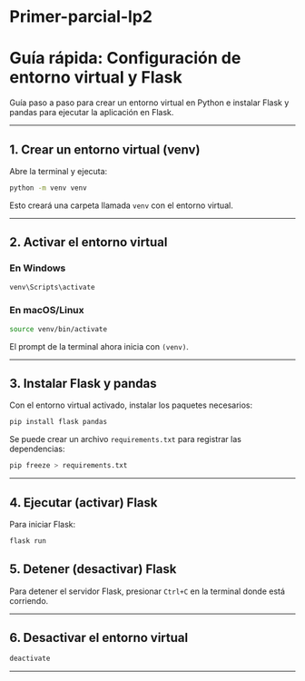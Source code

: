 # Primer-parcial-lp2

# Guía rápida: Configuración de entorno virtual y Flask

Guía paso a paso para crear un entorno virtual en Python e instalar Flask y pandas para ejecutar la aplicación en Flask.

---

## 1. Crear un entorno virtual (venv)

Abre la terminal y ejecuta:

```bash
python -m venv venv
```

Esto creará una carpeta llamada `venv` con el entorno virtual.

---

## 2. Activar el entorno virtual

### En Windows

```bash
venv\Scripts\activate
```

### En macOS/Linux

```bash
source venv/bin/activate
```

El prompt de la terminal ahora inicia con `(venv)`.

---

## 3. Instalar Flask y pandas

Con el entorno virtual activado, instalar los paquetes necesarios:

```bash
pip install flask pandas
```

Se puede crear un archivo `requirements.txt` para registrar las dependencias:

```bash
pip freeze > requirements.txt
```

---

## 4. Ejecutar (activar) Flask

Para iniciar Flask:

```bash
flask run
```


## 5. Detener (desactivar) Flask

Para detener el servidor Flask, presionar `Ctrl+C` en la terminal donde está corriendo.

---

## 6. Desactivar el entorno virtual


```bash
deactivate
```

---


